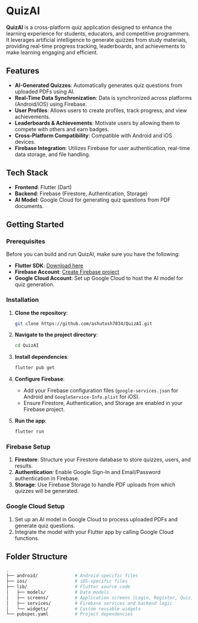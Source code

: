 # QuizAI

**QuizAI** is a cross-platform quiz application designed to enhance the learning experience for students, educators, and competitive programmers. It leverages artificial intelligence to generate quizzes from study materials, providing real-time progress tracking, leaderboards, and achievements to make learning engaging and efficient.

## Features

- **AI-Generated Quizzes**: Automatically generates quiz questions from uploaded PDFs using AI.
- **Real-Time Data Synchronization**: Data is synchronized across platforms (Android/iOS) using Firebase.
- **User Profiles**: Allows users to create profiles, track progress, and view achievements.
- **Leaderboards & Achievements**: Motivate users by allowing them to compete with others and earn badges.
- **Cross-Platform Compatibility**: Compatible with Android and iOS devices.
- **Firebase Integration**: Utilizes Firebase for user authentication, real-time data storage, and file handling.

## Tech Stack

- **Frontend**: Flutter (Dart)
- **Backend**: Firebase (Firestore, Authentication, Storage)
- **AI Model**: Google Cloud for generating quiz questions from PDF documents.
  
## Getting Started

### Prerequisites

Before you can build and run QuizAI, make sure you have the following:

- **Flutter SDK**: [Download here](https://flutter.dev/docs/get-started/install)
- **Firebase Account**: [Create Firebase project](https://console.firebase.google.com/)
- **Google Cloud Account**: Set up Google Cloud to host the AI model for quiz generation.

### Installation

1. **Clone the repository**:

    ```bash
    git clone https://github.com/ashutosh7034/QuizAI.git
    ```

2. **Navigate to the project directory**:

    ```bash
    cd QuizAI
    ```

3. **Install dependencies**:

    ```bash
    flutter pub get
    ```

4. **Configure Firebase**:
   - Add your Firebase configuration files (`google-services.json` for Android and `GoogleService-Info.plist` for iOS).
   - Ensure Firestore, Authentication, and Storage are enabled in your Firebase project.
   
5. **Run the app**:

    ```bash
    flutter run
    ```

### Firebase Setup

1. **Firestore**: Structure your Firestore database to store quizzes, users, and results.
2. **Authentication**: Enable Google Sign-In and Email/Password authentication in Firebase.
3. **Storage**: Use Firebase Storage to handle PDF uploads from which quizzes will be generated.

### Google Cloud Setup

1. Set up an AI model in Google Cloud to process uploaded PDFs and generate quiz questions.
2. Integrate the model with your Flutter app by calling Google Cloud functions.

## Folder Structure

```bash
.
├── android/              # Android-specific files
├── ios/                  # iOS-specific files
├── lib/                  # Flutter source code
│   ├── models/           # Data models
│   ├── screens/          # Application screens (Login, Register, Quiz, etc.)
│   ├── services/         # Firebase services and backend logic
│   └── widgets/          # Custom reusable widgets
└── pubspec.yaml          # Project dependencies
